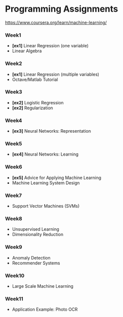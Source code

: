 # Programming Assignments  
https://www.coursera.org/learn/machine-learning/

### Week1
- **[ex1]** Linear Regression (one variable)
- Linear Algebra

### Week2
- **[ex1]** Linear Regression (multiple variables)
- Octave/Matlab Tutorial

### Week3
- **[ex2]** Logistic Regression
- **[ex2]** Regularization

### Week4
- **[ex3]** Neural Networks: Representation

### Week5
- **[ex4]** Neural Networks: Learning

### Week6
- **[ex5]** Advice for Applying Machine Learning
- Machine Learning System Design

### Week7
- Support Vector Machines (SVMs)

### Week8
- Unsupervised Learning
- Dimensionality Reduction

### Week9
- Anomaly Detection
- Recommender Systems

### Week10
- Large Scale Machine Learning

### Week11
- Application Example: Photo OCR
